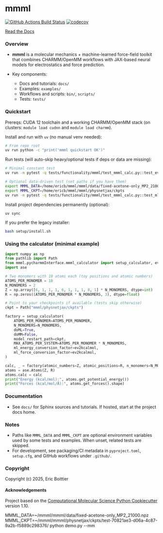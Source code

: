 mmml
==============================
[//]: # (Badges)
[![GitHub Actions Build Status](https://github.com/EricBoittier/mmml/workflows/CI/badge.svg)](https://github.com/EricBoittier/mmml/actions?query=workflow%3ACI)
[![codecov](https://codecov.io/gh/EricBoittier/mmml/branch/main/graph/badge.svg)](https://codecov.io/gh/EricBoittier/mmml/branch/main)


[Read the Docs](https://mmml.readthedocs.io/en/latest/)

### Overview

- **mmml** is a molecular mechanics + machine-learned force-field toolkit that combines CHARMM/OpenMM
  workflows with JAX-based neural models for electrostatics and force prediction.

- Key components:
  - Docs and tutorials: `docs/`
  - Examples: `examples/`
  - Workflows and scripts: `bin/`, `scripts/`
  - Tests: `tests/`


### Quickstart

Prereqs: CUDA 12 toolchain and a working CHARMM/OpenMM stack (on clusters: `module load cudnn` and `module load charmm`).

Install and run with `uv` (no manual venv needed):

```bash
# From repo root
uv run python -c "print('mmml quickstart OK')"
```

Run tests (will auto-skip heavy/optional tests if deps or data are missing):

```bash
# Minimal constant test
uv run -m pytest -q tests/functionality/mmml/test_mmml_calc.py::test_ev2kcalmol_constant

# Optional data-driven test (set paths if you have them)
export MMML_DATA=/home/ericb/mmml/mmml/data/fixed-acetone-only_MP2_21000.npz
export MMML_CKPT=/home/ericb/mmml/mmml/physnetjax/ckpts
uv run -m pytest -q tests/functionality/mmml/test_mmml_calc.py::test_ml_energy_matches_reference_when_data_available
```

Install project dependencies permanently (optional):

```bash
uv sync
```

If you prefer the legacy installer:

```bash
bash setup/install.sh
```

### Using the calculator (minimal example)

```python
import numpy as np
from pathlib import Path
from mmml.pycharmmInterface.mmml_calculator import setup_calculator, ev2kcalmol
import ase

# Two monomers with 10 atoms each (toy positions and atomic numbers)
ATOMS_PER_MONOMER = 10
N_MONOMERS = 2
Z = np.array([6, 1, 1, 1, 6, 1, 1, 1, 8, 1] * N_MONOMERS, dtype=int)
R = np.zeros((ATOMS_PER_MONOMER * N_MONOMERS, 3), dtype=float)

# Point to your checkpoints if available (tests skip otherwise)
ckpt = Path("mmml/physnetjax/ckpts")

factory = setup_calculator(
    ATOMS_PER_MONOMER=ATOMS_PER_MONOMER,
    N_MONOMERS=N_MONOMERS,
    doML=True,
    doMM=False,
    model_restart_path=ckpt,
    MAX_ATOMS_PER_SYSTEM=ATOMS_PER_MONOMER * N_MONOMERS,
    ml_energy_conversion_factor=ev2kcalmol,
    ml_force_conversion_factor=ev2kcalmol,
)

calc, _ = factory(atomic_numbers=Z, atomic_positions=R, n_monomers=N_MONOMERS)
atoms = ase.Atoms(Z, R)
atoms.calc = calc
print("Energy (kcal/mol):", atoms.get_potential_energy())
print("Forces (kcal/mol/Å):", atoms.get_forces().shape)
```

### Documentation

- See `docs/` for Sphinx sources and tutorials. If hosted, start at the project docs home.

### Notes

- Paths like `MMML_DATA` and `MMML_CKPT` are optional environment variables used by some tests and
  examples. When unset, related tests are skipped.
- For development, see packaging/CI metadata in `pyproject.toml`, `setup.cfg`, and GitHub workflows under
  `.github/`.

### Copyright

Copyright (c) 2025, Eric Boittier


#### Acknowledgements
 
Project based on the 
[Computational Molecular Science Python Cookiecutter](https://github.com/molssi/cookiecutter-cms) version 1.10.


MMML_DATA=~/mmml/mmml/data/fixed-acetone-only_MP2_21000.npz MMML_CKPT=~/mmml/mmml/physnetjax/ckpts/test-70821ae3-d06a-4c87-9a2b-f5889c298376/ python demo.py --mm